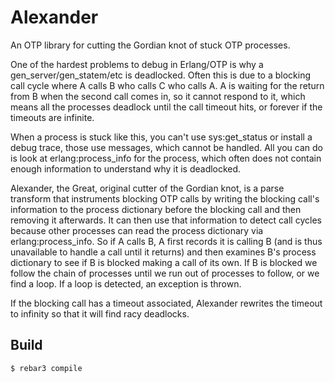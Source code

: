 Alexander
=====

An OTP library for cutting the Gordian knot of stuck OTP processes.

One of the hardest problems to debug in Erlang/OTP is why a
gen_server/gen_statem/etc is deadlocked. Often this is due to a blocking call
cycle where A calls B who calls C who calls A. A is waiting for the return from
B when the second call comes in, so it cannot respond to it, which means all the
processes deadlock until the call timeout hits, or forever if the timeouts are
infinite.

When a process is stuck like this, you can't use sys:get_status or install a
debug trace, those use messages, which cannot be handled. All you can do is look
at erlang:process_info for the process, which often does not contain enough
information to understand why it is deadlocked.

Alexander, the Great, original cutter of the Gordian knot, is a parse transform
that instruments blocking OTP calls by writing the blocking call's information
to the process dictionary before the blocking call and then removing it
afterwards. It can then use that information to detect call cycles because other
processes can read the process dictionary via erlang:process_info. So if A calls
B, A first records it is calling B (and is thus unavailable to handle a call
until it returns) and then examines B's process dictionary to see if B is
blocked making a call of its own. If B is blocked we follow the chain of
processes until we run out of processes to follow, or we find a loop. If a loop
is detected, an exception is thrown.

If the blocking call has a timeout associated, Alexander rewrites the timeout
to infinity so that it will find racy deadlocks.

Build
-----

    $ rebar3 compile
